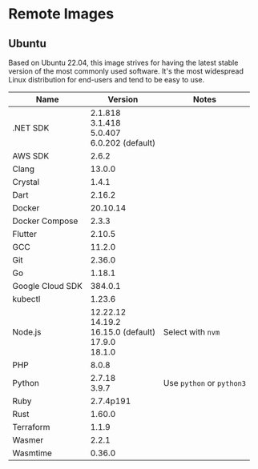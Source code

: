 # Remote Images

## Ubuntu

Based on Ubuntu 22.04, this image strives for having the latest stable version of the most commonly used software. It's the most widespread Linux distribution for end-users and tend to be easy to use.

<!-- BEGIN GENERATED SECTION: ubuntu -->

| Name | Version | Notes |
| ---- | ------- | ----- |
| .NET SDK | 2.1.818<br>3.1.418<br>5.0.407<br>6.0.202 (default) |
| AWS SDK | 2.6.2 |
| Clang | 13.0.0 |
| Crystal | 1.4.1 |
| Dart | 2.16.2 |
| Docker | 20.10.14 |
| Docker Compose | 2.3.3 |
| Flutter | 2.10.5 |
| GCC | 11.2.0 |
| Git | 2.36.0 |
| Go | 1.18.1 |
| Google Cloud SDK | 384.0.1 |
| kubectl | 1.23.6 |
| Node.js | 12.22.12<br>14.19.2<br>16.15.0 (default)<br>17.9.0<br>18.1.0 | Select with `nvm` |
| PHP | 8.0.8 |
| Python | 2.7.18<br>3.9.7 | Use `python` or `python3` |
| Ruby | 2.7.4p191 |
| Rust | 1.60.0 |
| Terraform | 1.1.9 |
| Wasmer | 2.2.1 |
| Wasmtime | 0.36.0 |

<!-- END GENERATED SECTION: ubuntu -->

